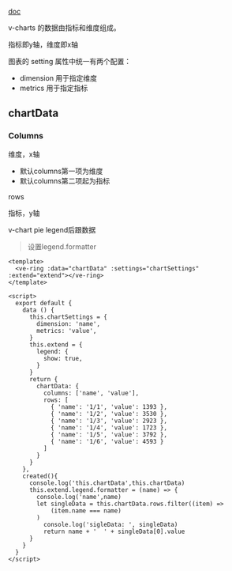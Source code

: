 [doc](https://v-charts.js.org/#/)

v-charts 的数据由指标和维度组成。

指标即y轴，维度即x轴



图表的 setting 属性中统一有两个配置：

- dimension 用于指定维度
- metrics 用于指定指标



## chartData

### Columns

维度，x轴 

- 默认columns第一项为维度
- 默认columns第二项起为指标

rows

指标，y轴





v-chart pie legend后跟数据

> 设置legend.formatter

```vue
<template>
  <ve-ring :data="chartData" :settings="chartSettings" :extend="extend"></ve-ring>
</template>

<script>
  export default {
    data () {
      this.chartSettings = {
        dimension: 'name',
        metrics: 'value',
      }
      this.extend = {
        legend: {
          show: true,
        }
      }
      return {
        chartData: {
          columns: ['name', 'value'],
          rows: [
            { 'name': '1/1', 'value': 1393 },
            { 'name': '1/2', 'value': 3530 },
            { 'name': '1/3', 'value': 2923 },
            { 'name': '1/4', 'value': 1723 },
            { 'name': '1/5', 'value': 3792 },
            { 'name': '1/6', 'value': 4593 }
          ]
        }
      }
    },
    created(){
      console.log('this.chartData',this.chartData)
      this.extend.legend.formatter = (name) => {
        console.log('name',name)
      	let singleData = this.chartData.rows.filter((item) =>
        	(item.name === name)
        )
          console.log('sigleData: ', singleData)
          return name + '  ' + singleData[0].value
      }
    }
  }
</script>
```

